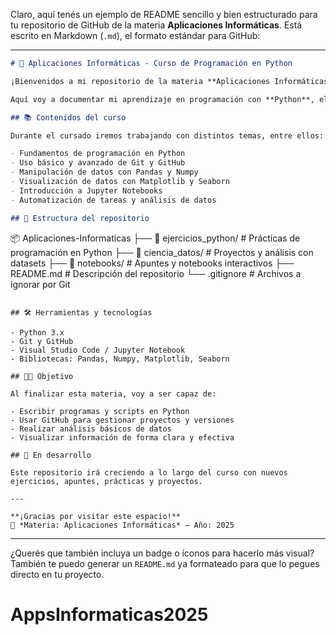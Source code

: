 Claro, aquí tenés un ejemplo de README sencillo y bien estructurado para tu repositorio de GitHub de la materia **Aplicaciones Informáticas**. Está escrito en Markdown (`.md`), el formato estándar para GitHub:

---

```markdown
# 🐍 Aplicaciones Informáticas - Curso de Programación en Python

¡Bienvenidos a mi repositorio de la materia **Aplicaciones Informáticas**!

Aquí voy a documentar mi aprendizaje en programación con **Python**, el uso de **GitHub** como herramienta de control de versiones y colaboración, y la introducción a herramientas fundamentales de la **ciencia de datos**.

## 📚 Contenidos del curso

Durante el cursado iremos trabajando con distintos temas, entre ellos:

- Fundamentos de programación en Python
- Uso básico y avanzado de Git y GitHub
- Manipulación de datos con Pandas y Numpy
- Visualización de datos con Matplotlib y Seaborn
- Introducción a Jupyter Notebooks
- Automatización de tareas y análisis de datos

## 📁 Estructura del repositorio

```

📦 Aplicaciones-Informaticas
├── 📂 ejercicios\_python/      # Prácticas de programación en Python
├── 📂 ciencia\_datos/          # Proyectos y análisis con datasets
├── 📂 notebooks/              # Apuntes y notebooks interactivos
├── README.md                  # Descripción del repositorio
└── .gitignore                 # Archivos a ignorar por Git

```

## 🛠️ Herramientas y tecnologías

- Python 3.x  
- Git y GitHub  
- Visual Studio Code / Jupyter Notebook  
- Bibliotecas: Pandas, Numpy, Matplotlib, Seaborn

## 👩‍💻 Objetivo

Al finalizar esta materia, voy a ser capaz de:

- Escribir programas y scripts en Python
- Usar GitHub para gestionar proyectos y versiones
- Realizar análisis básicos de datos
- Visualizar información de forma clara y efectiva

## 🚀 En desarrollo

Este repositorio irá creciendo a lo largo del curso con nuevos ejercicios, apuntes, prácticas y proyectos.

---

**¡Gracias por visitar este espacio!**  
📌 *Materia: Aplicaciones Informáticas* — Año: 2025
```

---

¿Querés que también incluya un badge o íconos para hacerlo más visual? También te puedo generar un `README.md` ya formateado para que lo pegues directo en tu proyecto.
# AppsInformaticas2025
